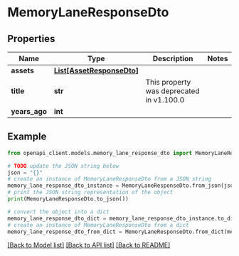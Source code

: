 # MemoryLaneResponseDto


## Properties

Name | Type | Description | Notes
------------ | ------------- | ------------- | -------------
**assets** | [**List[AssetResponseDto]**](AssetResponseDto.md) |  | 
**title** | **str** | This property was deprecated in v1.100.0 | 
**years_ago** | **int** |  | 

## Example

```python
from openapi_client.models.memory_lane_response_dto import MemoryLaneResponseDto

# TODO update the JSON string below
json = "{}"
# create an instance of MemoryLaneResponseDto from a JSON string
memory_lane_response_dto_instance = MemoryLaneResponseDto.from_json(json)
# print the JSON string representation of the object
print(MemoryLaneResponseDto.to_json())

# convert the object into a dict
memory_lane_response_dto_dict = memory_lane_response_dto_instance.to_dict()
# create an instance of MemoryLaneResponseDto from a dict
memory_lane_response_dto_from_dict = MemoryLaneResponseDto.from_dict(memory_lane_response_dto_dict)
```
[[Back to Model list]](../README.md#documentation-for-models) [[Back to API list]](../README.md#documentation-for-api-endpoints) [[Back to README]](../README.md)


